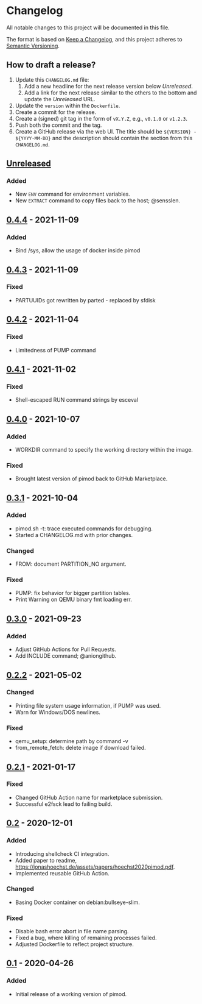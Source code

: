 # Changelog
All notable changes to this project will be documented in this file.

The format is based on [Keep a Changelog](https://keepachangelog.com/en/1.0.0/),
and this project adheres to [Semantic Versioning](https://semver.org/spec/v2.0.0.html).

## How to draft a release?
1. Update this `CHANGELOG.md` file:
    1. Add a new headline for the next release version below _Unreleased_.
    2. Add a link for the next release similar to the others to the bottom and update the _Unreleased_ URL.
2. Update the `version` within the `Dockerfile`.
3. Create a commit for the release.
4. Create a (signed) git tag in the form of `vX.Y.Z`, e.g., `v0.1.0` or `v1.2.3`.
5. Push both the commit and the tag.
6. Create a GitHub release via the web UI.
   The title should be `${VERSION} - ${YYYY-MM-DD}` and the description should contain the section from this `CHANGELOG.md`.

## [Unreleased]
### Added
- New `ENV` command for environment variables.
- New `EXTRACT` command to copy files back to the host; @sensslen.

## [0.4.4] - 2021-11-09
### Added
- Bind /sys, allow the usage of docker inside pimod

## [0.4.3] - 2021-11-09
### Fixed
- PARTUUIDs got rewritten by parted - replaced by sfdisk

## [0.4.2] - 2021-11-04
### Fixed
- Limitedness of PUMP command

## [0.4.1] - 2021-11-02
### Fixed
- Shell-escaped RUN command strings by esceval

## [0.4.0] - 2021-10-07
### Added
- WORKDIR command to specify the working directory within the image.

### Fixed
- Brought latest version of pimod back to GitHub Marketplace.

## [0.3.1] - 2021-10-04
### Added
- pimod.sh -t: trace executed commands for debugging.
- Started a CHANGELOG.md with prior changes.

### Changed
- FROM: document PARTITION_NO argument.

### Fixed
- PUMP: fix behavior for bigger partition tables.
- Print Warning on QEMU binary fmt loading err.

## [0.3.0] - 2021-09-23
### Added
- Adjust GitHub Actions for Pull Requests.
- Add INCLUDE command; @aniongithub.

## [0.2.2] - 2021-05-02
### Changed
- Printing file system usage information, if PUMP was used.
- Warn for Windows/DOS newlines.

### Fixed
- qemu_setup: determine path by command -v
- from_remote_fetch: delete image if download failed.

## [0.2.1] - 2021-01-17
### Fixed
- Changed GitHub Action name for marketplace submission.
- Successful e2fsck lead to failing build.

## [0.2] - 2020-12-01
### Added
- Introducing shellcheck CI integration.
- Added paper to readme, <https://jonashoechst.de/assets/papers/hoechst2020pimod.pdf>.
- Implemented reusable GitHub Action.

### Changed
- Basing Docker container on debian:bullseye-slim.

### Fixed
- Disable bash error abort in file name parsing.
- Fixed a bug, where killing of remaining processes failed.
- Adjusted Dockerfile to reflect project structure.

## [0.1] - 2020-04-26
### Added
- Initial release of a working version of pimod.

[Unreleased]: https://github.com/Nature40/pimod/compare/v0.4.4...HEAD
[0.4.4]: https://github.com/Nature40/pimod/compare/v0.4.3...v0.4.4
[0.4.3]: https://github.com/Nature40/pimod/compare/v0.4.2...v0.4.3
[0.4.2]: https://github.com/Nature40/pimod/compare/v0.4.1...v0.4.2
[0.4.1]: https://github.com/Nature40/pimod/compare/v0.4.0...v0.4.1
[0.4.0]: https://github.com/Nature40/pimod/compare/v0.3.1...v0.4.0
[0.3.1]: https://github.com/Nature40/pimod/compare/v0.3.0...v0.3.1
[0.3.0]: https://github.com/Nature40/pimod/compare/v0.2.2...v0.3.0
[0.2.2]: https://github.com/Nature40/pimod/compare/v0.2.1...v0.2.2
[0.2.1]: https://github.com/Nature40/pimod/compare/v0.2...v0.2.1
[0.2]: https://github.com/Nature40/pimod/compare/v0.1...v0.2
[0.1]: https://github.com/Nature40/pimod/releases/tag/v0.1
